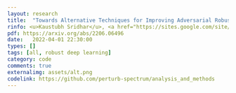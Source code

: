 ```yaml
---
layout: research
title:  "Towards Alternative Techniques for Improving Adversarial Robustness: Analysis of Adversarial Training at a Spectrum of Perturbations."
rinfo: <u>Kaustubh Sridhar</u>, <a href="https://sites.google.com/site/duttasouradeep39/">Souradeep Dutta</a>, <a href="https://www.seas.upenn.edu/~weimerj/research.html">James Weimer</a>, <a href="https://www.cis.upenn.edu/~lee/home/index.shtml">Insup Lee</a>. <ul>➥ arXiv:2206.06496, 2022.</ul>
pdf: https://arxiv.org/abs/2206.06496
date:   2022-04-01 22:30:00
types: []
tags: [all, robust deep learning]
category: code
comments: true
externalimg: assets/alt.png
codelink: https://github.com/perturb-spectrum/analysis_and_methods
---
```

